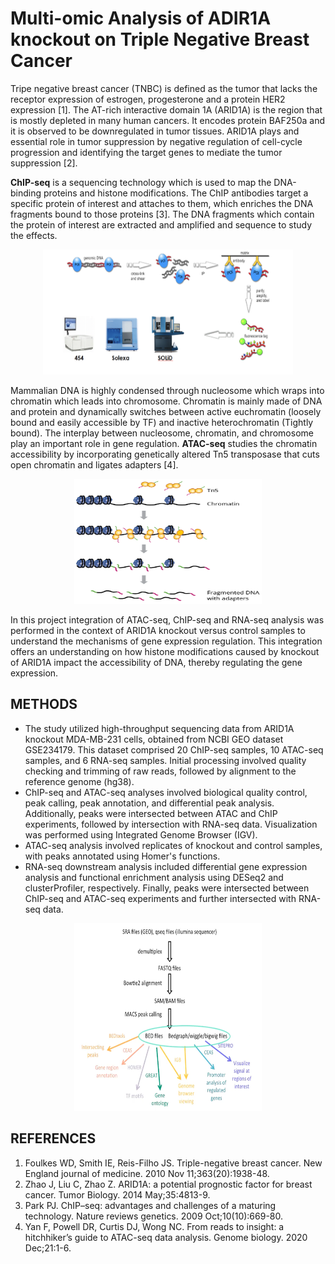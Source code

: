 # Multi-omic Analysis of ADIR1A knockout on Triple Negative Breast Cancer

Tripe negative breast cancer (TNBC) is defined as the tumor that lacks the receptor expression of estrogen, progesterone and a protein HER2 expression [1]. The AT-rich interactive domain 1A (ARID1A) is the region that is mostly depleted in many human cancers. It encodes protein BAF250a and it is observed to be downregulated in tumor tissues. ARID1A plays and essential role in tumor suppression by negative regulation of cell-cycle progression and identifying the target genes to mediate the tumor suppression [2].

**ChIP-seq** is a sequencing technology which is used to map the DNA-binding proteins and histone modifications. The ChIP antibodies target a specific protein of interest and attaches to them, which enriches the DNA fragments bound to those proteins [3]. The DNA fragments which contain the protein of interest are extracted and amplified and sequence to study the effects.

<p align="center">
  <img src="images/ChIP-seq2.png" width="400" height="200" alt="Alt Text">
</p>

Mammalian DNA is highly condensed through nucleosome which wraps into chromatin which leads into chromosome. Chromatin is mainly made of DNA and protein and dynamically switches between active euchromatin (loosely bound and easily accessible by TF) and inactive heterochromatin (Tightly bound). The interplay between nucleosome, chromatin, and chromosome
play an important role in gene regulation. **ATAC-seq** studies the chromatin accessibility by incorporating genetically altered Tn5 transposase that cuts open chromatin and ligates adapters [4].

<p align="center">
  <img src="images/ATAC-seq.png" width="300" height="200" alt="Alt Text">
</p>

In this project integration of ATAC-seq, ChIP-seq and RNA-seq analysis was performed in the context of ARID1A knockout versus control samples to understand the mechanisms of gene
expression regulation. This integration offers an understanding on how histone modifications caused by knockout of ARID1A impact the accessibility of DNA, thereby regulating the gene
expression.

## METHODS

- The study utilized high-throughput sequencing data from ARID1A knockout MDA-MB-231 cells, obtained from NCBI GEO dataset GSE234179. This dataset comprised 20 ChIP-seq samples, 10 ATAC-seq samples, and 6 RNA-seq samples. Initial processing involved quality checking and trimming of raw reads, followed by alignment to the reference genome (hg38). 
- ChIP-seq and ATAC-seq analyses involved biological quality control, peak calling, peak annotation, and differential peak analysis. Additionally, peaks were intersected between ATAC and ChIP experiments, followed by intersection with RNA-seq data. Visualization was performed using Integrated Genome Browser (IGV). 
- ATAC-seq analysis involved replicates of knockout and control samples, with peaks annotated using Homer's functions. 
- RNA-seq downstream analysis included differential gene expression analysis and functional enrichment analysis using DESeq2 and clusterProfiler, respectively. Finally, peaks were intersected between ChIP-seq and ATAC-seq experiments and further intersected with RNA-seq data.

<p align="center">
  <img src="images/workflow.png" width="300" height="300" alt="Alt Text">
</p>

## REFERENCES
1. Foulkes WD, Smith IE, Reis-Filho JS. Triple-negative breast cancer. New England journal of medicine. 2010 Nov 11;363(20):1938-48.
2. Zhao J, Liu C, Zhao Z. ARID1A: a potential prognostic factor for breast cancer. Tumor Biology. 2014 May;35:4813-9.
3. Park PJ. ChIP–seq: advantages and challenges of a maturing technology. Nature reviews genetics. 2009 Oct;10(10):669-80.
4. Yan F, Powell DR, Curtis DJ, Wong NC. From reads to insight: a hitchhiker’s guide to ATAC-seq data analysis. Genome biology. 2020 Dec;21:1-6.

